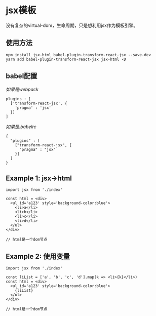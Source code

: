 # jsx模板

没有复杂的virtual-dom，生命周期，只是想利用jsx作为模板引擎。

## 使用方法

```
npm install jsx-html babel-plugin-transform-react-jsx --save-dev
yarn add babel-plugin-transform-react-jsx jsx-html -D
```



## babel配置

*如果是webpack*

```
plugins : [
  ['transform-react-jsx', {
    'pragma' : 'jsx'
  }]
]
```


*如果是.babelrc*

```
{
  "plugins" : [
    ["transform-react-jsx", {
      "pragma" : "jsx"
    }]
  ]
}
```


## Example 1: jsx->html

```
import jsx from './index'

const html = <div>
  <ul id='a123' style='background-color:blue'>
    <li>a</li>
    <li>b</li>
    <li>c</li>
    <li>d</li>
  </ul>
</div>

// html是一个dom节点
```


## Example 2: 使用变量


```
import jsx from './index'

const liList = ['a', 'b', 'c', 'd'].map(k => <li>{k}</li>)
const html = <div>
  <ul id='a123' style='background-color:blue'>
    {liList}
  </ul>
</div>

// html是一个dom节点
```
